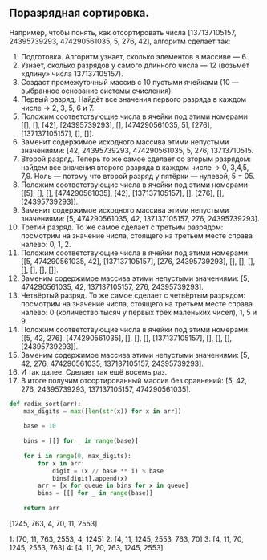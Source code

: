 ## Поразрядная сортировка.

Например, чтобы понять, как отсортировать числа [137137105157, 24395739293, 474290561035, 5, 276, 42], алгоритм сделает так:

1) Подготовка. Алгоритм узнает, сколько элементов в массиве — 6.
2) Узнает, сколько разрядов у самого длинного числа — 12 (возьмёт «длину» числа 137137105157).
3) Создаст промежуточный массив с 10 пустыми ячейками (10 — выбранное основание системы счисления).
4) Первый разряд. Найдёт все значения первого разряда в каждом числе → 2, 3, 5, 6 и 7.
5) Положим соответствующие числа в ячейки под этими номерами  
	[[], [], [42], [24395739293], [], [474290561035, 5], [276], [137137105157], [], []].
6) Заменит содержимое исходного массива этими непустыми значениями: [42, 24395739293, 474290561035, 5, 276, 13713710515.
7) Второй разряд. Теперь то же самое сделает со вторым разрядом: найдем все значения второго разряда в каждом числе → 0, 3,4,5, 7,9. Ноль — потому что второй разряд у пятёрки — нулевой, 5 = 05.
8) Положим соответствующие числа в ячейки под этими номерами  
	[[5], [], [], [474290561035], [42], [137137105157], [], [276], [], [24395739293]].
9) Заменит содержимое исходного массива этими непустыми значениями: [5, 474290561035, 42, 137137105157, 276, 24395739293].
10) Третий разряд. То же самое сделает с третьим разрядом: посмотрим на значение числа, стоящего на третьем месте справа налево: 0, 1, 2.
11) Положим соответствующие числа в ячейки под этими номерами: [[5, 474290561035, 42], [137137105157], [276, 24395739293], [], [], [], [], [], [], []].
12) Заменим содержимое массива этими непустыми значениями: [5, 474290561035, 42, 137137105157, 276, 24395739293].
13) Четвёртый разряд. То же самое сделает с четвёртым разрядом: посмотрим на значение числа, стоящего на третьем месте справа налево: 0 (количество тысяч у первых трёх маленьких чисел), 1, 5 и 9.
14) Положим соответствующие числа в ячейки под этими номерами: [[5, 42, 276], [474290561035], [], [], [], [137137105157], [], [], [], [24395739293]].
15) Заменим содержимое массива этими непустыми значениями: [5, 42, 276, 474290561035, 137137105157, 24395739293].
16) И так далее. Сделает так ещё восемь раз.
17) В итоге получим отсортированный массив без сравнений: [5, 42, 276, 24395739293, 137137105157, 474290561035].

```python
def radix_sort(arr):  
    max_digits = max([len(str(x)) for x in arr])  
	  
    base = 10  
	  
    bins = [[] for _ in range(base)]  
	  
    for i in range(0, max_digits):  
        for x in arr:  
            digit = (x // base ** i) % base  
            bins[digit].append(x)  
        arr = [x for queue in bins for x in queue]  
        bins = [[] for _ in range(base)]  
	  
    return arr
```


[1245, 763, 4, 70, 11, 2553]

1: [70, 11, 763, 2553, 4, 1245]
2: [4, 11, 1245, 2553, 763, 70]
3: [4, 11, 70, 1245, 2553, 763]
4: [4, 11, 70, 763, 1245, 2553]